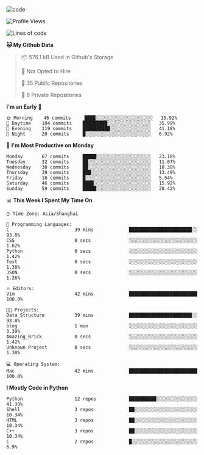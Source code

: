 
<!--
**liuyaanng/liuyaanng** is a ✨ _special_ ✨ repository because its `README.md` (this file) appears on your GitHub profile.

Here are some ideas to get you started:

- 🔭 I’m currently working on ...
- 🌱 I’m currently learning ...
- 👯 I’m looking to collaborate on ...
- 🤔 I’m looking for help with ...
- 💬 Ask me about ...
- 📫 How to reach me: ...
- 😄 Pronouns: ...
- ⚡ Fun fact: ...
-->


![code](https://cdn.jsdelivr.net/gh/liuyaanng/liuyaanng@1.0/code.gif) 

<!--START_SECTION:waka-->
![Profile Views](http://img.shields.io/badge/Profile%20Views-0-blue)

![Lines of code](https://img.shields.io/badge/From%20Hello%20World%20I%27ve%20Written-5.2%20million%20lines%20of%20code-blue)

**🐱 My Github Data** 

> 📦 576.1 kB Used in Github's Storage 
 > 
> 🚫 Not Opted to Hire
 > 
> 📜 35 Public Repositories
 > 
> 🔑 8 Private Repositories 

**I'm an Early 🐤** 

```text
🌞 Morning    46 commits     ████░░░░░░░░░░░░░░░░░░░░░   15.92% 
🌆 Daytime    104 commits    █████████░░░░░░░░░░░░░░░░   35.99% 
🌃 Evening    119 commits    ██████████░░░░░░░░░░░░░░░   41.18% 
🌙 Night      20 commits     █░░░░░░░░░░░░░░░░░░░░░░░░   6.92%

```
📅 **I'm Most Productive on Monday** 

```text
Monday       67 commits     █████░░░░░░░░░░░░░░░░░░░░   23.18% 
Tuesday      32 commits     ██░░░░░░░░░░░░░░░░░░░░░░░   11.07% 
Wednesday    30 commits     ██░░░░░░░░░░░░░░░░░░░░░░░   10.38% 
Thursday     39 commits     ███░░░░░░░░░░░░░░░░░░░░░░   13.49% 
Friday       16 commits     █░░░░░░░░░░░░░░░░░░░░░░░░   5.54% 
Saturday     46 commits     ████░░░░░░░░░░░░░░░░░░░░░   15.92% 
Sunday       59 commits     █████░░░░░░░░░░░░░░░░░░░░   20.42%

```


📊 **This Week I Spent My Time On** 

```text
⌚︎ Time Zone: Asia/Shanghai

💬 Programming Languages: 
C                        39 mins             ███████████████████████░░   93.8% 
CSS                      0 secs              ░░░░░░░░░░░░░░░░░░░░░░░░░   1.62% 
Python                   0 secs              ░░░░░░░░░░░░░░░░░░░░░░░░░   1.42% 
Text                     0 secs              ░░░░░░░░░░░░░░░░░░░░░░░░░   1.38% 
JSON                     0 secs              ░░░░░░░░░░░░░░░░░░░░░░░░░   1.26%

🔥 Editors: 
Vim                      42 mins             █████████████████████████   100.0%

🐱‍💻 Projects: 
Data_Structure           39 mins             ███████████████████████░░   93.8% 
blog                     1 min               ░░░░░░░░░░░░░░░░░░░░░░░░░   3.39% 
Amazing_Brick            0 secs              ░░░░░░░░░░░░░░░░░░░░░░░░░   1.42% 
Unknown Project          0 secs              ░░░░░░░░░░░░░░░░░░░░░░░░░   1.38%

💻 Operating System: 
Mac                      42 mins             █████████████████████████   100.0%

```

**I Mostly Code in Python** 

```text
Python                   12 repos            ██████████░░░░░░░░░░░░░░░   41.38% 
Shell                    3 repos             ██░░░░░░░░░░░░░░░░░░░░░░░   10.34% 
HTML                     3 repos             ██░░░░░░░░░░░░░░░░░░░░░░░   10.34% 
C++                      3 repos             ██░░░░░░░░░░░░░░░░░░░░░░░   10.34% 
C                        2 repos             █░░░░░░░░░░░░░░░░░░░░░░░░   6.9%

```



<!--END_SECTION:waka-->
